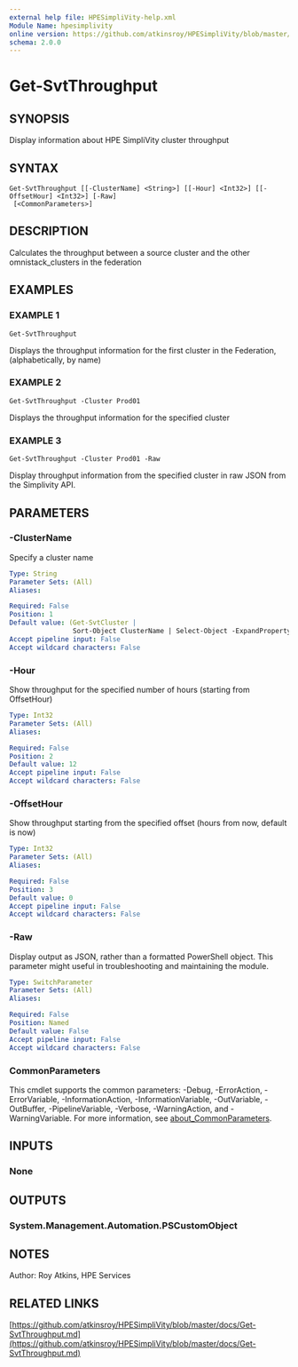 ```yaml
---
external help file: HPESimpliVity-help.xml
Module Name: hpesimplivity
online version: https://github.com/atkinsroy/HPESimpliVity/blob/master/docs/Get-SvtThroughput.md
schema: 2.0.0
---
```


# Get-SvtThroughput

## SYNOPSIS
Display information about HPE SimpliVity cluster throughput

## SYNTAX

```
Get-SvtThroughput [[-ClusterName] <String>] [[-Hour] <Int32>] [[-OffsetHour] <Int32>] [-Raw]
 [<CommonParameters>]
```

## DESCRIPTION
Calculates the throughput between a source cluster and the other omnistack_clusters in the federation

## EXAMPLES

### EXAMPLE 1
```
Get-SvtThroughput
```

Displays the throughput information for the first cluster in the Federation, (alphabetically,
by name)

### EXAMPLE 2
```
Get-SvtThroughput -Cluster Prod01
```

Displays the throughput information for the specified cluster

### EXAMPLE 3
```
Get-SvtThroughput -Cluster Prod01 -Raw
```

Display throughput information from the specified cluster in raw JSON from the Simplivity API.

## PARAMETERS

### -ClusterName
Specify a cluster name

```yaml
Type: String
Parameter Sets: (All)
Aliases:

Required: False
Position: 1
Default value: (Get-SvtCluster |
                Sort-Object ClusterName | Select-Object -ExpandProperty ClusterName -First 1)
Accept pipeline input: False
Accept wildcard characters: False
```

### -Hour
Show throughput for the specified number of hours (starting from OffsetHour)

```yaml
Type: Int32
Parameter Sets: (All)
Aliases:

Required: False
Position: 2
Default value: 12
Accept pipeline input: False
Accept wildcard characters: False
```

### -OffsetHour
Show throughput starting from the specified offset (hours from now, default is now)

```yaml
Type: Int32
Parameter Sets: (All)
Aliases:

Required: False
Position: 3
Default value: 0
Accept pipeline input: False
Accept wildcard characters: False
```

### -Raw
Display output as JSON, rather than a formatted PowerShell object.
This parameter might useful in troubleshooting
and maintaining the module.

```yaml
Type: SwitchParameter
Parameter Sets: (All)
Aliases:

Required: False
Position: Named
Default value: False
Accept pipeline input: False
Accept wildcard characters: False
```

### CommonParameters
This cmdlet supports the common parameters: -Debug, -ErrorAction, -ErrorVariable, -InformationAction, -InformationVariable, -OutVariable, -OutBuffer, -PipelineVariable, -Verbose, -WarningAction, and -WarningVariable. For more information, see [about_CommonParameters](http://go.microsoft.com/fwlink/?LinkID=113216).

## INPUTS

### None
## OUTPUTS

### System.Management.Automation.PSCustomObject
## NOTES
Author: Roy Atkins, HPE Services

## RELATED LINKS

[https://github.com/atkinsroy/HPESimpliVity/blob/master/docs/Get-SvtThroughput.md](https://github.com/atkinsroy/HPESimpliVity/blob/master/docs/Get-SvtThroughput.md)


